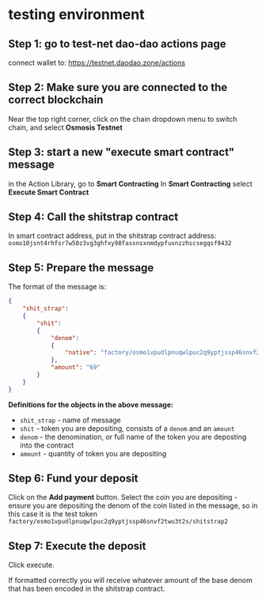 # testing environment

## Step 1: go to test-net dao-dao actions page
connect wallet to: https://testnet.daodao.zone/actions

## Step 2: Make sure you are connected to the correct blockchain
Near the top right corner, click on the chain dropdown menu to switch chain, and select **Osmosis Testnet**

## Step 3: start a new "execute smart contract" message
in the Action Library, go to **Smart Contracting**
In **Smart Contracting** select **Execute Smart Contract**

## Step 4: Call the shitstrap contract
In smart contract address, put in the shitstrap contract address:
`osmo10jsnt4rhfsr7w50z3vg3ghfxy98fassnsxnmdypfuvnzzhscsegqsf9432`

## Step 5: Prepare the message

The format of the message is:

```json
{
    "shit_strap": 
    {
        "shit":  
        {
            "denom": 
            {
                "native": "factory/osmo1vpudlpnuqwlpuc2q9yptjssp46snvf2twu3t2s/shitstrap2"
            },  
            "amount": "69"
        }
    }
}
```

**Definitions for the objects in the above message:**
- `shit_strap` - name of message
- `shit` - token  you are depositing, consists of a `denom` and an `amount`
- `denom` - the denomination, or full name of the token you are deposting into the contract
- `amount` - quantity of token  you are depositing

## Step 6: Fund your deposit
Click on the **Add payment** button.
Select the coin  you are depositing - ensure you are depositing the denom of the coin listed in the message, so in this case it is the test token `factory/osmo1vpudlpnuqwlpuc2q9yptjssp46snvf2twu3t2s/shitstrap2`

## Step 7: Execute the deposit
Click execute.

If formatted correctly you will receive whatever amount of the base denom that has been encoded in the shitstrap contract.



